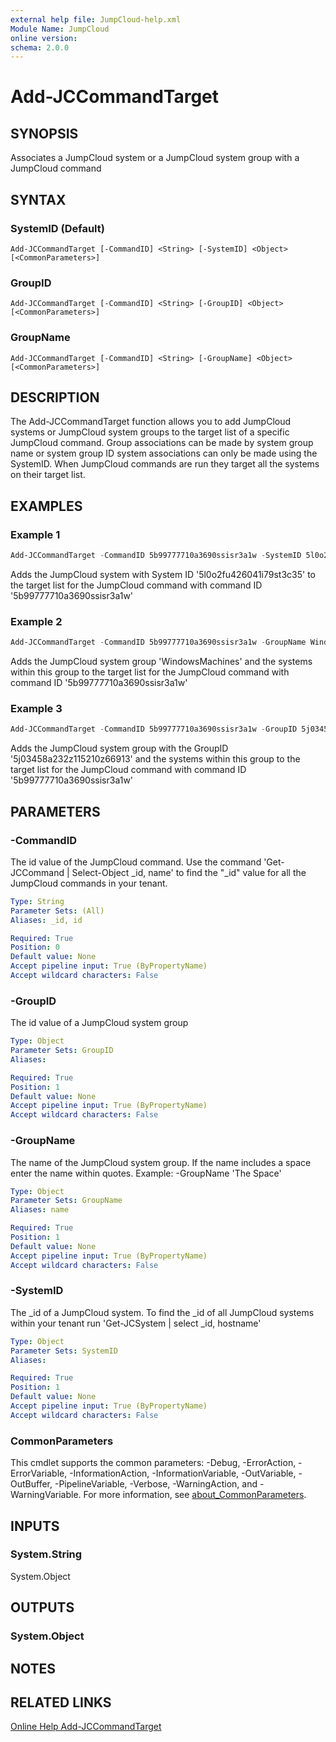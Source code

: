 ```yaml
---
external help file: JumpCloud-help.xml
Module Name: JumpCloud
online version:
schema: 2.0.0
---
```


# Add-JCCommandTarget

## SYNOPSIS

Associates a JumpCloud system or a JumpCloud system group with a JumpCloud command

## SYNTAX

### SystemID (Default)
```
Add-JCCommandTarget [-CommandID] <String> [-SystemID] <Object> [<CommonParameters>]
```

### GroupID
```
Add-JCCommandTarget [-CommandID] <String> [-GroupID] <Object> [<CommonParameters>]
```

### GroupName
```
Add-JCCommandTarget [-CommandID] <String> [-GroupName] <Object> [<CommonParameters>]
```

## DESCRIPTION

The Add-JCCommandTarget function allows you to add JumpCloud systems or JumpCloud system groups to the target list of a specific JumpCloud command. Group associations can be made by system group name or system group ID system associations can only be made using the SystemID. When JumpCloud commands are run they target all the systems on their target list.

## EXAMPLES

### Example 1
```powershell
Add-JCCommandTarget -CommandID 5b99777710a3690ssisr3a1w -SystemID 5l0o2fu426041i79st3c35
```

Adds the JumpCloud system with System ID '5l0o2fu426041i79st3c35' to the target list for the JumpCloud command with command ID '5b99777710a3690ssisr3a1w'

### Example 2
```powershell
Add-JCCommandTarget -CommandID 5b99777710a3690ssisr3a1w -GroupName WindowsMachines
```

Adds the JumpCloud system group 'WindowsMachines' and the systems within this group to the target list for the JumpCloud command with command ID '5b99777710a3690ssisr3a1w'

### Example 3
```powershell
Add-JCCommandTarget -CommandID 5b99777710a3690ssisr3a1w -GroupID 5j03458a232z115210z66913
```

Adds the JumpCloud system group with the GroupID '5j03458a232z115210z66913' and the systems within this group to the target list for the JumpCloud command with command ID '5b99777710a3690ssisr3a1w'

## PARAMETERS

### -CommandID

The id value of the JumpCloud command. Use the command 'Get-JCCommand | Select-Object _id, name' to find the "_id" value for all the JumpCloud commands in your tenant.


```yaml
Type: String
Parameter Sets: (All)
Aliases: _id, id

Required: True
Position: 0
Default value: None
Accept pipeline input: True (ByPropertyName)
Accept wildcard characters: False
```

### -GroupID

The id value of a JumpCloud system group


```yaml
Type: Object
Parameter Sets: GroupID
Aliases:

Required: True
Position: 1
Default value: None
Accept pipeline input: True (ByPropertyName)
Accept wildcard characters: False
```

### -GroupName

The name of the JumpCloud system group. If the name includes a space enter the name within quotes. Example: -GroupName 'The Space'

```yaml
Type: Object
Parameter Sets: GroupName
Aliases: name

Required: True
Position: 1
Default value: None
Accept pipeline input: True (ByPropertyName)
Accept wildcard characters: False
```

### -SystemID
The _id of a JumpCloud system. To find the _id of all JumpCloud systems within your tenant run 'Get-JCSystem | select _id, hostname'


```yaml
Type: Object
Parameter Sets: SystemID
Aliases:

Required: True
Position: 1
Default value: None
Accept pipeline input: True (ByPropertyName)
Accept wildcard characters: False
```

### CommonParameters
This cmdlet supports the common parameters: -Debug, -ErrorAction, -ErrorVariable, -InformationAction, -InformationVariable, -OutVariable, -OutBuffer, -PipelineVariable, -Verbose, -WarningAction, and -WarningVariable. For more information, see [about_CommonParameters](http://go.microsoft.com/fwlink/?LinkID=113216).

## INPUTS

### System.String
System.Object

## OUTPUTS

### System.Object
## NOTES

## RELATED LINKS

[Online Help Add-JCCommandTarget](https://github.com/TheJumpCloud/support/wiki/Add-JCCommandTarget)